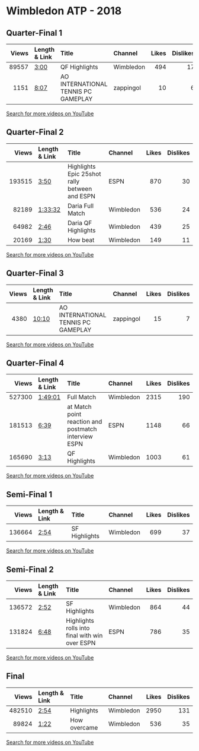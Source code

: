 
# Wimbledon ATP - 2018
    
## Quarter-Final 1
|   Views | Length & Link                                       | Title                                | Channel   |   Likes |   Dislikes |
|--------:|:----------------------------------------------------|:-------------------------------------|:----------|--------:|-----------:|
|   89557 | [3:00](https://www.youtube.com/watch?v=oQIqhkPpJfI) | QF Highlights                        | Wimbledon |     494 |         17 |
|    1151 | [8:07](https://www.youtube.com/watch?v=mx_sO47ynek) | AO INTERNATIONAL TENNIS  PC GAMEPLAY | zappingol |      10 |          6 |

[Search for more videos on YouTube](https://www.youtube.com/results?search_query=%22wimbledon%22+%22Ostapenko%22+%22Cibulkova%22+%222018%22+%22highlights%22)     

## Quarter-Final 2
|   Views | Length & Link                                          | Title                                            | Channel   |   Likes |   Dislikes |
|--------:|:-------------------------------------------------------|:-------------------------------------------------|:----------|--------:|-----------:|
|  193515 | [3:50](https://www.youtube.com/watch?v=BaxI06ghOtE)    | Highlights Epic 25shot rally between  and   ESPN | ESPN      |     870 |         30 |
|   82189 | [1:33:32](https://www.youtube.com/watch?v=rR8PfwoyDeE) | Daria      Full Match                            | Wimbledon |     536 |         24 |
|   64982 | [2:46](https://www.youtube.com/watch?v=duFyhhf7dWo)    | Daria   QF Highlights                            | Wimbledon |     439 |         25 |
|   20169 | [1:30](https://www.youtube.com/watch?v=G3kKdHHf6NI)    | How   beat                                       | Wimbledon |     149 |         11 |

[Search for more videos on YouTube](https://www.youtube.com/results?search_query=%22wimbledon%22+%22Kerber%22+%22Kasatkina%22+%222018%22+%22highlights%22)     

## Quarter-Final 3
|   Views | Length & Link                                        | Title                                | Channel   |   Likes |   Dislikes |
|--------:|:-----------------------------------------------------|:-------------------------------------|:----------|--------:|-----------:|
|    4380 | [10:10](https://www.youtube.com/watch?v=4996MQhUmYE) | AO INTERNATIONAL TENNIS  PC GAMEPLAY | zappingol |      15 |          7 |

[Search for more videos on YouTube](https://www.youtube.com/results?search_query=%22wimbledon%22+%22Goerges%22+%22Bertens%22+%222018%22+%22highlights%22)     

## Quarter-Final 4
|   Views | Length & Link                                          | Title                                                     | Channel   |   Likes |   Dislikes |
|--------:|:-------------------------------------------------------|:----------------------------------------------------------|:----------|--------:|-----------:|
|  527300 | [1:49:01](https://www.youtube.com/watch?v=EjqeygN7Tf0) | Full Match                                                | Wimbledon |    2315 |        190 |
|  181513 | [6:39](https://www.youtube.com/watch?v=Ej4fOiRdKI0)    | at   Match point   reaction and postmatch interview  ESPN | ESPN      |    1148 |         66 |
|  165690 | [3:13](https://www.youtube.com/watch?v=qfolR4d4AKc)    | QF Highlights                                             | Wimbledon |    1003 |         61 |

[Search for more videos on YouTube](https://www.youtube.com/results?search_query=%22wimbledon%22+%22Williams%22+%22Giorgi%22+%222018%22+%22highlights%22)     

## Semi-Final 1
|   Views | Length & Link                                       | Title         | Channel   |   Likes |   Dislikes |
|--------:|:----------------------------------------------------|:--------------|:----------|--------:|-----------:|
|  136664 | [2:54](https://www.youtube.com/watch?v=-ejHx-sqE5o) | SF Highlights | Wimbledon |     699 |         37 |

[Search for more videos on YouTube](https://www.youtube.com/results?search_query=%22wimbledon%22+%22Kerber%22+%22Ostapenko%22+%222018%22+%22highlights%22)     

## Semi-Final 2
|   Views | Length & Link                                       | Title                                               | Channel   |   Likes |   Dislikes |
|--------:|:----------------------------------------------------|:----------------------------------------------------|:----------|--------:|-----------:|
|  136572 | [2:52](https://www.youtube.com/watch?v=1pJ1qN-VvRg) | SF Highlights                                       | Wimbledon |     864 |         44 |
|  131824 | [6:48](https://www.youtube.com/watch?v=pOdnbx78BC0) | Highlights   rolls into final with win over    ESPN | ESPN      |     786 |         35 |

[Search for more videos on YouTube](https://www.youtube.com/results?search_query=%22wimbledon%22+%22Williams%22+%22Goerges%22+%222018%22+%22highlights%22)     

## Final
|   Views | Length & Link                                       | Title          | Channel   |   Likes |   Dislikes |
|--------:|:----------------------------------------------------|:---------------|:----------|--------:|-----------:|
|  482510 | [2:54](https://www.youtube.com/watch?v=3sUpy9UkNxM) | Highlights     | Wimbledon |    2950 |        131 |
|   89824 | [1:22](https://www.youtube.com/watch?v=rtEzYcOB2hM) | How   overcame | Wimbledon |     536 |         35 |

[Search for more videos on YouTube](https://www.youtube.com/results?search_query=%22wimbledon%22+%22Kerber%22+%22Williams%22+%222018%22+%22highlights%22)     
